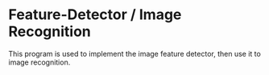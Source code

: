 # Feature-Detector / Image Recognition
This program is used to implement the image feature detector, then use it to image recognition.

